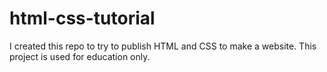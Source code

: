 # html-css-tutorial

I created this repo to try to publish HTML and CSS to make a website. This project is used for education only.
